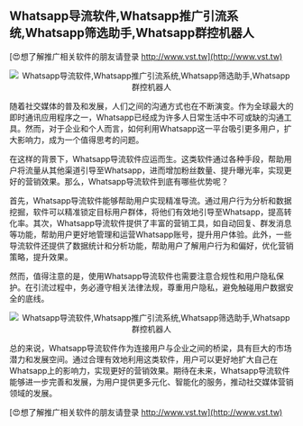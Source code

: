 ## **Whatsapp导流软件,Whatsapp推广引流系统,Whatsapp筛选助手,Whatsapp群控机器人**

[😍想了解推广相关软件的朋友请登录 http://www.vst.tw](http://www.vst.tw)

 <center><img src="https://vst.tw/MP4/tuiguang/png/6.png" alt="Whatsapp导流软件,Whatsapp推广引流系统,Whatsapp筛选助手,Whatsapp群控机器人"></center>

随着社交媒体的普及和发展，人们之间的沟通方式也在不断演变。作为全球最大的即时通讯应用程序之一，Whatsapp已经成为许多人日常生活中不可或缺的沟通工具。然而，对于企业和个人而言，如何利用Whatsapp这一平台吸引更多用户，扩大影响力，成为一个值得思考的问题。

在这样的背景下，Whatsapp导流软件应运而生。这类软件通过各种手段，帮助用户将流量从其他渠道引导至Whatsapp，进而增加粉丝数量、提升曝光率，实现更好的营销效果。那么，Whatsapp导流软件到底有哪些优势呢？

首先，Whatsapp导流软件能够帮助用户实现精准导流。通过用户行为分析和数据挖掘，软件可以精准锁定目标用户群体，将他们有效地引导至Whatsapp，提高转化率。其次，Whatsapp导流软件提供了丰富的营销工具，如自动回复、群发消息等功能，帮助用户更好地管理和运营Whatsapp账号，提升用户体验。此外，一些导流软件还提供了数据统计和分析功能，帮助用户了解用户行为和偏好，优化营销策略，提升效果。

然而，值得注意的是，使用Whatsapp导流软件也需要注意合规性和用户隐私保护。在引流过程中，务必遵守相关法律法规，尊重用户隐私，避免触碰用户数据安全的底线。

 <center><img src="https://vst.tw/MP4/tuiguang/png/0.png" alt="Whatsapp导流软件,Whatsapp推广引流系统,Whatsapp筛选助手,Whatsapp群控机器人"></center>

总的来说，Whatsapp导流软件作为连接用户与企业之间的桥梁，具有巨大的市场潜力和发展空间。通过合理有效地利用这类软件，用户可以更好地扩大自己在Whatsapp上的影响力，实现更好的营销效果。期待在未来，Whatsapp导流软件能够进一步完善和发展，为用户提供更多元化、智能化的服务，推动社交媒体营销领域的发展。

[😍想了解推广相关软件的朋友请登录 http://www.vst.tw](http://www.vst.tw)



